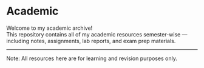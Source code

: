 # Academic

Welcome to my academic archive!  
This repository contains all of my academic resources semester-wise — including notes, assignments, lab reports, and exam prep materials.

---

Note: All resources here are for learning and revision purposes only.
